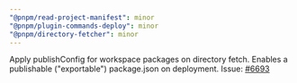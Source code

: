 ```yaml
---
"@pnpm/read-project-manifest": minor
"@pnpm/plugin-commands-deploy": minor
"@pnpm/directory-fetcher": minor
---
```


Apply publishConfig for workspace packages on directory fetch.
Enables a publishable ("exportable") package.json on deployment.
Issue: [#6693](https://github.com/pnpm/pnpm/issues/6693)
